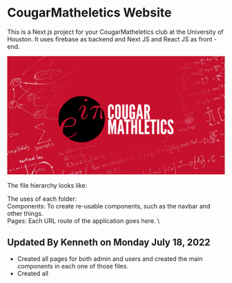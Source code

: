 # CougarMatheletics Website
This is a Next.js project for your CougarMatheletics club at the University of Houston.
It uses firebase as backend and Next JS and React JS as front - end.

![CougarMatheletics Logo](https://github.com/kennethpdang/CougarMatheletics/blob/main/public/logoimage.png?raw=true)

The file hierarchy looks like:

The uses of each folder: \
Components: To create re-usable components, such as the navbar and other things. \
Pages: Each URL route of the application goes here. \


## Updated By Kenneth on Monday July 18, 2022
- Created all pages for both admin and users and created the main components in each one of those files.
- Created all 
